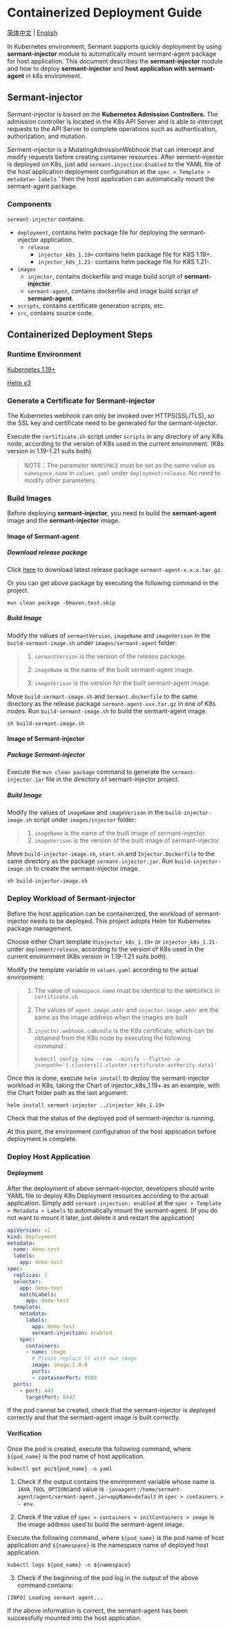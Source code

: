 # Containerized Deployment Guide

[简体中文](injector-zh.md) | [English](injector.md)

In Kubernetes environment, Sermant supports quickly deployment by using **sermant-injector** module to automatically mount sermant-agent package for host application. This document describes the **sermant-injector** module and how to deploy **sermant-injector** and **host application with sermant-agent** in k8s environment.

## Sermant-injector
Sermant-injector is based on the **Kubernetes Admission Controllers.** The admission controller is located in the K8s API Server and is able to intercept requests to the API Server to complete operations such as authentication, authorization, and mutation.

Serment-injector is a MutatingAdmissionWebhook that can intercept and modify requests before creating container resources. After serment-injector is deployed on K8s, just add `sermant-injection:Enabled` to the YAML file of the host application deployment configuration at the `spec > Template > metadata> labels` ' then the host application can automatically mount the sermant-agent package.

### Components
`sermant-injector` contains:

- `deployment`, contains helm package file for deploying the sermant-injector application.
  - `release`
    - `injector_k8s_1.19+` contains helm package file for K8S 1.19+.
    - `injector_k8s_1.21-` contains helm package file for K8S 1.21-.
- `images`
  - `injector`, contains dockerfile and image build script of **sermant-injector**.
  - `sermant-agent`, contains dockerfile and image build script of **sermant-agent**.
- `scripts`, contains certificate generation scripts, etc.
- `src`, contains source code.

## Containerized Deployment Steps

### **Runtime Environment**
[Kubernetes 1.19+](https://kubernetes.io/)

[Helm v3](https://helm.sh/)

### Generate a Certificate for Sermant-injector

The Kubernetes webhook can only be invoked over HTTPS(SSL/TLS), so the SSL key and certificate need to be generated for the sermant-injector.

Execute the `certificate.sh` script under `scripts` in any directory of any K8s node, according to the version of K8s used in the current environment. (K8s version in 1.19-1.21 suits both)

> NOTE：The parameter `NAMESPACE` must be set as the same value as `namespace.name` in `values.yaml` under `deployment/release`. No need to modify other parameters.

### Build Images

Before deploying **sermant-injector**, you need to build the **sermant-agent** image and the **sermant-injector** image.

#### Image of Sermant-agent

##### Download release package

Click [here](https://github.com/huaweicloud/Sermant/releases) to download latest release package `sermant-agent-x.x.x.tar.gz`.

Or you can get above package by executing the following command in the project.

```shell
mvn clean package -Dmaven.test.skip
```

##### Build Image

Modify the values of `sermantVersion`, `imageName` and `imageVerison` in the `build-sermant-image.sh` under `images/sermant-agent` folder:

> 1. `sermantVersion` is the version of the release package.
>
> 2. `imageName` is the name of the built sermant-agent image.
>
> 3. `imageVerison` is the version for the built sermant-agent image.

Move `build-sermant-image.sh` and `Sermant.dockerfile` to the same directory as the release package `sermant-agent-xxx.tar.gz` in one of K8s nodes. Run `build-sermant-image.sh` to build the sermant-agent image.

```shell
sh build-sermant-image.sh
```

#### Image of Sermant-injector

##### Package Sermant-injector

Execute the `mvn clean package` command to generate the `sermant-injector.jar` file in the directory of sermant-injector project.

##### Build Image

Modify the values of `imageName` and `imageVerison` in the `build-injector-image.sh` script under `images/injector` folder:

> 1. `imageName` is the name of the built image of sermant-injector.
> 2. `imageVerison` is the version of the built image of sermant-injector.

Move `build-injector-image.sh`, `start.sh` and `Injector.Dockerfile` to the same directory as the package `sermant-injector.jar`. Run `build-injector-image.sh` to create the sermant-injector image.

```shell
sh build-injector-image.sh
```

### Deploy Workload of Sermant-injector 

Before the host application can be containerized, the workload of sermant-injector needs to be deployed. This project adopts Helm for Kubernetes package management.

Choose either Chart template in`injector_k8s_1.19+` or `injector_k8s_1.21-` under `deploment/release`, according to the version of K8s used in the current environment (K8s version in 1.19-1.21 suits both).

Modify the template variable in `values.yaml` according to the actual environment:

> 1. The value of `namespace.name` must be identical to the `NAMESPACE` in `certificate.sh`
>
> 2. The values of `agent.image.addr` and `injector.image.addr` are the same as the image address when the images are built
>
> 3. `injector.webhook.caBundle` is the K8s certificate, which can be obtained from the K8s node by executing the following command：
>
>    ```shell
>    kubectl config view --raw --minify --flatten -o jsonpath='{.clusters[].cluster.certificate-authority-data}'
>    ```

Once this is done, execute `helm install` to deploy the sermant-injector workload in K8s, taking the Chart of injector_k8s_1.19+ as an example, with the Chart folder path as the last argument:

```shell
helm install sermant-injector ../injector_k8s_1.19+
```

Check that the status of the deployed pod of sermant-injector is running.

At this point, the environment configuration of the host application before deployment is complete.

### Deploy Host Application 

#### Deployment

After the deployment of above sermant-injector, developers should write YAML file to deploy K8s Deployment resources according to the actual application. Simply add `sermant-injection: enabled` at the `spec > Template > Metadata > Labels` to automatically mount the sermant-agent. (If you do not want to mount it later, just delete it and restart the application)

```yaml
apiVersion: v1
kind: Deployment
metadata:
  name: demo-test
  labels:
    app: demo-test
spec:
  replicas: 1
  selector:
    app: demo-test
    matchLabels:
      app: demo-test
  template:
    metadata:
      labels:
        app: demo-test
        sermant-injection: enabled
    spec:
      containers:
      - name: image
        # Please replace it with own image
        image: image:1.0.0
        ports: 
        - containerPort: 8080
  ports:
    - port: 443
      targetPort: 8443
```

If the pod cannot be created, check that the sermant-injector is deployed correctly and that the sermant-agent image is built correctly.

#### Verification

Once the pod is created, execute the following command, where `${pod_name}` is the pod name of host application.

```shell
kubectl get po/${pod_name} -o yaml
```

1. Check if the output contains the environment variable whose name is `JAVA_TOOL_OPTIONS`and value is `-javaagent:/home/sermant-agent/agent/sermant-agent.jar=appName=default` in `spec > containers > - env`.

2. Check if the value of `spec > containers > initContainers > image` is the image address used to build the sermant-agent image.

Execute the following command, where `${pod_name}` is the pod name of host application and `${namespace}` is the namespace name of deployed host application.

```shell
kubectl logs ${pod_name} -n ${namespace}
```

3. Check if the beginning of the pod log in the output of the above command contains:

```
[INFO] Loading sermant agent...
```

If the above information is correct, the sermant-agent has been successfully mounted into the host application.
